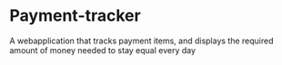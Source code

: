 # Payment-tracker
A webapplication that tracks payment items, and displays the required amount of money needed to stay equal every day
